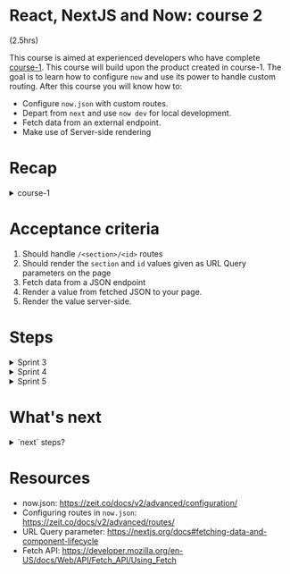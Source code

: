 # React, NextJS and Now: course 2

(2.5hrs)

This course is aimed at experienced developers who have complete [course-1](https://course-1.willemliu.now.sh). This course will build upon the product created in course-1. The goal is to learn how to configure `now` and use its power to handle custom routing.
After this course you will know how to:

-   Configure `now.json` with custom routes.
-   Depart from `next` and use `now dev` for local development.
-   Fetch data from an external endpoint.
-   Make use of Server-side rendering

# Recap

<details>
<summary>course-1</summary>

In course-1 we've learned the following:

-   How to initialize an NPM project using the `npm init` command.
-   How to bootstrap all the dependencies needed for a NextJS application: `npm i -S typescript next react react-dom @types/react @types/react-dom @types/node`
-   All pages go into the `pages` folder by convention. And any other code should go elsewhere.
-   Run installed node-modules from the command-line using the `npx <module>` command.
-   Inside an NPM Script the `npx` part can be omitted.
-   You can run a NextJS app simply running `npx next` from command-line.
-   Deploy to Now cloud provider by simply calling `now` from the command-line.

</details>

# Acceptance criteria

1. Should handle `/<section>/<id>` routes
1. Should render the `section` and `id` values given as URL Query parameters on the page
1. Fetch data from a JSON endpoint
1. Render a value from fetched JSON to your page.
1. Render the value server-side.

# Steps

<details>
<summary>Sprint 3</summary>

1. Create a `now.json`
    - Tip: `now.json`: https://zeit.co/docs/v2/advanced/configuration/
1. Create a custom route to your `index.tsx`. Navigating to `/this_is_the_section/123` should land you on `index?section=this_is_the_section&id=123`.
    - Tip: Configuring routes in `now.json`: https://zeit.co/docs/v2/advanced/routes/
    - Bonus: Parameter id should only match numbers
    - Run `now dev` to see your custom route in action
1. Render the `section` and `id` URL parameters on your page
    - Tip: Use implement `getInitialProps`
    - Tip: URL Query parameter: https://nextjs.org/docs#fetching-data-and-component-lifecycle

</details>

<details>
<summary>Sprint 4</summary>

1. Create a new component named `Data.tsx` in the `components` folder
1. Include `<Data/>` in your `index.tsx` page
1. Implement the following inside your `<Data/>` component
1. Fetch JSON data from `https://xz4on0khc6.execute-api.eu-west-1.amazonaws.com/dev` and store it as component state
    - Tip: Install `fetch-everywhere` module: https://github.com/lucasfeliciano/fetch-everywhere
    - Put `import 'fetch-everywhere';` at the top of your `index.tsx`
    - Tip: Fetch API: https://developer.mozilla.org/en-US/docs/Web/API/Fetch_API/Using_Fetch
1. Render a value found in the fetched JSON data in your `Data` component
1. Make sure your component isn't in an endless render-loop
1. Clicking anywhere on the `<Data/>` component should result in a color change
    - Tip: toggle between 2 colors by setting it as component-state which is then used in your styled-jsx

</details>

<details>
<summary>Sprint 5</summary>

1. Create a new page named `DataPage.tsx`
1. Remove `<Data/>` component from `index.tsx` and include it in `DataPage.tsx` instead. (may require `now dev` restart)
1. Use `getInitialProps` to fetch your data and return the data so you can use it as `props` on your page
1. Fetch JSON data from `https://xz4on0khc6.execute-api.eu-west-1.amazonaws.com/dev` and store it as component state
1. Render a value found in the fetched JSON data on the page
1. Clicking anywhere on the page should result in a color change of the rendered value
    - Tip: make it distinguishable from `<Data/>`
    - Tip: toggle between 2 colors by setting it as component-state which is then used in your styled-jsx
1. Include your `<Data/>` component from Sprint 2 and place it at the bottom of the page
1. Do you notice a difference in rendering of the page data vs component data?

</details>

# What's next

<details>
<summary>`next` steps?</summary>

1. Single-Page App
1. Make use of [Prettier](https://prettier.io/)
1. Deploy for staging and production
1. Use environment secrets

</details>

# Resources

-   now.json: https://zeit.co/docs/v2/advanced/configuration/
-   Configuring routes in `now.json`: https://zeit.co/docs/v2/advanced/routes/
-   URL Query parameter: https://nextjs.org/docs#fetching-data-and-component-lifecycle
-   Fetch API: https://developer.mozilla.org/en-US/docs/Web/API/Fetch_API/Using_Fetch
